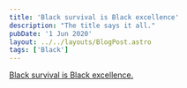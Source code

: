 ```yaml
---
title: 'Black survival is Black excellence'
description: "The title says it all."
pubDate: '1 Jun 2020'
layout: ../../layouts/BlogPost.astro
tags: ['Black']
---
```


[Black survival is Black excellence.](/jardim/black/)